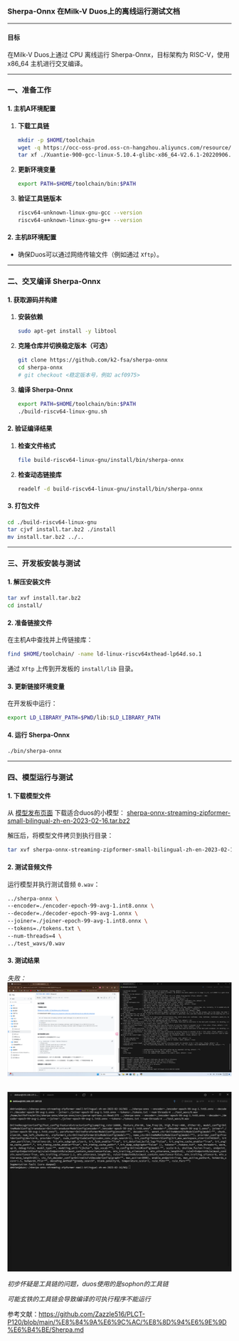 ### Sherpa-Onnx 在Milk-V Duos上的离线运行测试文档

------

#### **目标**

在Milk-V Duos上通过 CPU 离线运行 Sherpa-Onnx，目标架构为 RISC-V，使用 x86_64 主机进行交叉编译。

------

### 一、准备工作

#### 1. 主机A环境配置

1. **下载工具链**

   ```bash
   mkdir -p $HOME/toolchain
   wget -q https://occ-oss-prod.oss-cn-hangzhou.aliyuncs.com/resource//1663142514282/Xuantie-900-gcc-linux-5.10.4-glibc-x86_64-V2.6.1-20220906.tar.gz
   tar xf ./Xuantie-900-gcc-linux-5.10.4-glibc-x86_64-V2.6.1-20220906.tar.gz --strip-components 1 -C $HOME/toolchain
   ```

2. **更新环境变量**

   ```bash
   export PATH=$HOME/toolchain/bin:$PATH
   ```

3. **验证工具链版本**

   ```bash
   riscv64-unknown-linux-gnu-gcc --version
   riscv64-unknown-linux-gnu-g++ --version
   ```

#### 2. 主机B环境配置

- 确保Duos可以通过网络传输文件（例如通过 `Xftp`）。

------

### 二、交叉编译 Sherpa-Onnx

#### 1. 获取源码并构建

1. **安装依赖**

   ```bash
   sudo apt-get install -y libtool
   ```

2. **克隆仓库并切换稳定版本（可选）**

   ```bash
   git clone https://github.com/k2-fsa/sherpa-onnx
   cd sherpa-onnx
   # git checkout <稳定版本号，例如 acf0975>
   ```

3. **编译 Sherpa-Onnx**

   ```bash
   export PATH=$HOME/toolchain/bin:$PATH
   ./build-riscv64-linux-gnu.sh
   ```

#### 2. 验证编译结果

1. **检查文件格式**

   ```bash
   file build-riscv64-linux-gnu/install/bin/sherpa-onnx
   ```

2. **检查动态链接库**

   ```bash
   readelf -d build-riscv64-linux-gnu/install/bin/sherpa-onnx
   ```

#### 3. 打包文件

```bash
cd ./build-riscv64-linux-gnu
tar cjvf install.tar.bz2 ./install
mv install.tar.bz2 ../..
```

------

### 三、开发板安装与测试

#### 1. 解压安装文件

```bash
tar xvf install.tar.bz2
cd install/
```

#### 2. 准备链接文件

在主机A中查找并上传链接库：

```bash
find $HOME/toolchain/ -name ld-linux-riscv64xthead-lp64d.so.1
```

通过 `Xftp` 上传到开发板的 `install/lib` 目录。

#### 3. 更新链接环境变量

在开发板中运行：

```bash
export LD_LIBRARY_PATH=$PWD/lib:$LD_LIBRARY_PATH
```

#### 4. 运行 Sherpa-Onnx

```bash
./bin/sherpa-onnx
```

------

### 四、模型运行与测试

#### 1. 下载模型文件

从 [模型发布页面](https://github.com/k2-fsa/sherpa-onnx/releases/tag/asr-models) 下载适合duos的小模型：
 [sherpa-onnx-streaming-zipformer-small-bilingual-zh-en-2023-02-16.tar.bz2](https://github.com/k2-fsa/sherpa-onnx/releases/download/asr-models/sherpa-onnx-streaming-zipformer-small-bilingual-zh-en-2023-02-16.tar.bz2)

解压后，将模型文件拷贝到执行目录：

```bash
tar xvf sherpa-onnx-streaming-zipformer-small-bilingual-zh-en-2023-02-16.tar.bz2
```

#### 2. 测试音频文件

运行模型并执行测试音频 `0.wav`：

```bash
../sherpa-onnx \
--encoder=./encoder-epoch-99-avg-1.int8.onnx \
--decoder=./decoder-epoch-99-avg-1.onnx \
--joiner=./joiner-epoch-99-avg-1.int8.onnx \
--tokens=./tokens.txt \
--num-threads=4 \
../test_wavs/0.wav
```

#### 3. 测试结果

###### 失败：![53322f987a8014528822d539a8b71ad](https://raw.githubusercontent.com/jason-hue/plct/main/53322f987a8014528822d539a8b71ad.png)

![b1ddc59b8743ff7826ed072096ac75a](https://raw.githubusercontent.com/jason-hue/plct/main/b1ddc59b8743ff7826ed072096ac75a.png)

*初步怀疑是工具链的问题，duos使用的是sophon的工具链*

*可能玄铁的工具链会导致编译的可执行程序不能运行*





参考文献：https://github.com/Zazzle516/PLCT-P120/blob/main/%E8%84%9A%E6%9C%AC/%E8%8D%94%E6%9E%9D%E6%B4%BE/Sherpa.md